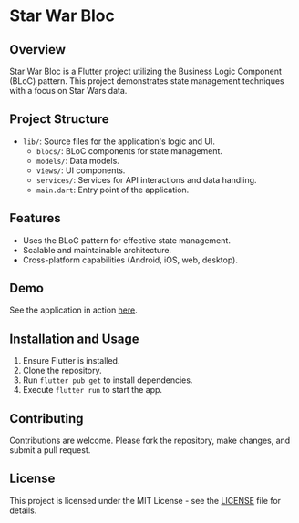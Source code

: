 # Star War Bloc

## Overview
Star War Bloc is a Flutter project utilizing the Business Logic Component (BLoC) pattern. This project demonstrates state management techniques with a focus on Star Wars data.

## Project Structure
- `lib/`: Source files for the application's logic and UI.
  - `blocs/`: BLoC components for state management.
  - `models/`: Data models.
  - `views/`: UI components.
  - `services/`: Services for API interactions and data handling.
  - `main.dart`: Entry point of the application.

## Features
- Uses the BLoC pattern for effective state management.
- Scalable and maintainable architecture.
- Cross-platform capabilities (Android, iOS, web, desktop).

## Demo
See the application in action [here](https://elnaddar.github.io/star_war_bloc/).

## Installation and Usage
1. Ensure Flutter is installed.
2. Clone the repository.
3. Run `flutter pub get` to install dependencies.
4. Execute `flutter run` to start the app.

## Contributing
Contributions are welcome. Please fork the repository, make changes, and submit a pull request.

## License
This project is licensed under the MIT License - see the [LICENSE](LICENSE) file for details.